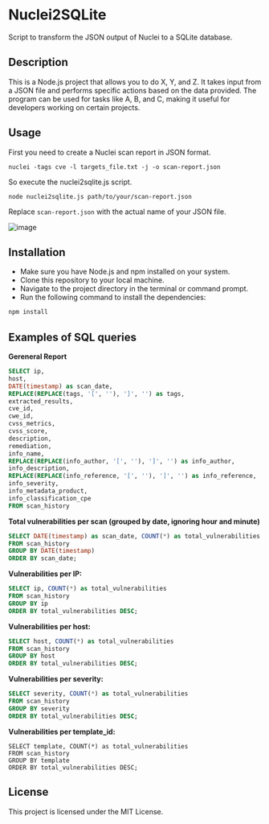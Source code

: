 # Nuclei2SQLite

Script to transform the JSON output of Nuclei to a SQLite database.

## Description
This is a Node.js project that allows you to do X, Y, and Z. It takes input from a JSON file and performs specific actions based on the data provided. The program can be used for tasks like A, B, and C, making it useful for developers working on certain projects.

## Usage

First you need to create a Nuclei scan report in JSON format.

```console
nuclei -tags cve -l targets_file.txt -j -o scan-report.json
```
So execute the nuclei2sqlite.js script.

```console
node nuclei2sqlite.js path/to/your/scan-report.json
```
Replace `scan-report.json` with the actual name of your JSON file.


![image](https://github.com/ricardomaia/nuclei2sqlite/assets/1353811/8e9fa539-65c1-402b-a6bd-c1770e4979fa)

## Installation
- Make sure you have Node.js and npm installed on your system.
- Clone this repository to your local machine.
- Navigate to the project directory in the terminal or command prompt.
- Run the following command to install the dependencies:
  
```bash
npm install
```

## Examples of SQL queries

**Gereneral Report**

```sql
SELECT ip,
host,
DATE(timestamp) as scan_date,
REPLACE(REPLACE(tags, '[', ''), ']', '') as tags,
extracted_results,
cve_id,
cwe_id,
cvss_metrics,
cvss_score,
description,
remediation,
info_name,
REPLACE(REPLACE(info_author, '[', ''), ']', '') as info_author,
info_description,
REPLACE(REPLACE(info_reference, '[', ''), ']', '') as info_reference,
info_severity,
info_metadata_product,
info_classification_cpe
FROM scan_history
```

**Total vulnerabilities per scan (grouped by date, ignoring hour and minute)**

```sql
SELECT DATE(timestamp) as scan_date, COUNT(*) as total_vulnerabilities
FROM scan_history
GROUP BY DATE(timestamp)
ORDER BY scan_date;
```

**Vulnerabilities per IP:**

```sql
SELECT ip, COUNT(*) as total_vulnerabilities
FROM scan_history
GROUP BY ip
ORDER BY total_vulnerabilities DESC;
```

**Vulnerabilities per host:**

```sql
SELECT host, COUNT(*) as total_vulnerabilities
FROM scan_history
GROUP BY host
ORDER BY total_vulnerabilities DESC;
```

**Vulnerabilities per severity:**

```sql
SELECT severity, COUNT(*) as total_vulnerabilities
FROM scan_history
GROUP BY severity
ORDER BY total_vulnerabilities DESC;
```

**Vulnerabilities per template_id:**
```
SELECT template, COUNT(*) as total_vulnerabilities
FROM scan_history
GROUP BY template
ORDER BY total_vulnerabilities DESC;
```

## License
This project is licensed under the MIT License.
